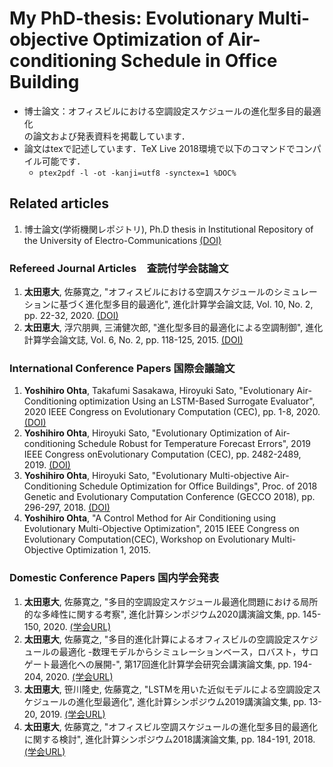 # My PhD-thesis: Evolutionary Multi-objective Optimization of Air-conditioning Schedule in Office Building
* 博士論文：オフィスビルにおける空調設定スケジュールの進化型多目的最適化  
  の論文および発表資料を掲載しています．
* 論文はtexで記述しています．TeX Live 2018環境で以下のコマンドでコンパイル可能です．
  - `ptex2pdf -l -ot -kanji=utf8 -synctex=1 %DOC%`

## Related articles
1.  博士論文(学術機関レポジトリ), Ph.D thesis in Institutional Repository of the University of Electro-Communications [(DOI)](http://doi.org/10.18952/00009619)

### Refereed Journal Articles　査読付学会誌論文
1. __太田恵大__, 佐藤寛之, "オフィスビルにおける空調スケジュールのシミュレーションに基づく進化型多目的最適化", 進化計算学会論文誌, Vol. 10, No. 2, pp. 22-32, 2020. [(DOI)](https://doi.org/10.11394/tjpnsec.10.22)
1. __太田恵大__, 浮穴朋興, 三浦健次郎, "進化型多目的最適化による空調制御", 進化計算学会論文誌, Vol. 6, No. 2, pp. 118-125, 2015. [(DOI)](https://doi.org/10.11394/tjpnsec.6.118)

### International Conference Papers 国際会議論文
1. __Yoshihiro Ohta__, Takafumi Sasakawa, Hiroyuki Sato, "Evolutionary Air-Conditioning optimization Using an LSTM-Based Surrogate Evaluator", 2020 IEEE Congress on Evolutionary Computation (CEC), pp. 1-8, 2020. [(DOI)](https://doi.org/10.1109/CEC48606.2020.9185769)
1. __Yoshihiro Ohta__, Hiroyuki Sato, "Evolutionary Optimization of Air-conditioning Schedule Robust for Temperature Forecast Errors", 2019 IEEE Congress onEvolutionary Computation (CEC), pp. 2482-2489, 2019. [(DOI)](https://doi.org/10.1109/CEC.2019.8789972)
1. __Yoshihiro Ohta__, Hiroyuki Sato, "Evolutionary Multi-objective Air-Conditioning Schedule Optimization for Office Buildings", Proc. of 2018 Genetic and Evolutionary Computation Conference (GECCO 2018), pp. 296-297, 2018. [(DOI)](https://dl.acm.org/doi/10.1145/3205651.3205698)
1. __Yoshihiro Ohta__, "A Control Method for Air Conditioning using Evolutionary Multi-Objective Optimization", 2015 IEEE Congress on Evolutionary Computation(CEC), Workshop on Evolutionary Multi-Objective Optimization 1, 2015.

### Domestic Conference Papers 国内学会発表
1. __太田恵大__, 佐藤寛之, "多目的空調設定スケジュール最適化問題における局所的な多峰性に関する考察", 進化計算シンポジウム2020講演論文集, pp. 145-150, 2020. [(学会URL)](http://www.jpnsec.org/symposium202003.html)
1.  __太田恵大__, 佐藤寛之, "多目的進化計算によるオフィスビルの空調設定スケジュールの最適化 -数理モデルからシミュレーションベース，ロバスト，サロゲート最適化への展開-", 第17回進化計算学会研究会講演論文集, pp. 194-204, 2020. [(学会URL)](http://www.jpnsec.org/symposium202001.html)
1. __太田恵大__, 笹川隆史, 佐藤寛之, "LSTMを用いた近似モデルによる空調設定スケジュールの進化型最適化", 進化計算シンポジウム2019講演論文集, pp. 13-20, 2019. [(学会URL)](http://www.jpnsec.org/symposium201903.html)
1. __太田恵大__, 佐藤寛之, "オフィスビル空調スケジュールの進化型多目的最適化に関する検討", 進化計算シンポジウム2018講演論文集, pp. 184-191, 2018. [(学会URL)](http://www.jpnsec.org/symposium201803.html)
